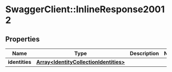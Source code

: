 # SwaggerClient::InlineResponse20012

## Properties
Name | Type | Description | Notes
------------ | ------------- | ------------- | -------------
**identities** | [**Array&lt;IdentityCollectionIdentities&gt;**](IdentityCollectionIdentities.md) |  | 

